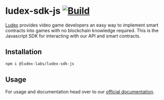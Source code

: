 # ludex-sdk-js [![Build](https://github.com/Ludex-Labs/ludex-sdk-js/actions/workflows/build.yml/badge.svg)](https://github.com/Ludex-Labs/ludex-sdk-js/actions/workflows/build.yml)

[Ludex](https://ludex.gg/) provides video game developers an easy way to implement smart contracts into games with no blockchain knowledge required. This is the Javascript SDK for interacting with our API and smart contracts.

## Installation

```sh
npm i @ludex-labs/ludex-sdk-js
```

## Usage

For usage and documentation head over to our [official documentation](https://docs.ludex.gg/ludex-sdks/javascript-sdk).

